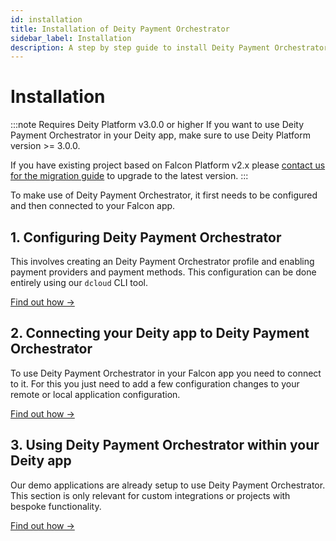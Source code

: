 ```yaml
---
id: installation
title: Installation of Deity Payment Orchestrator
sidebar_label: Installation
description: A step by step guide to install Deity Payment Orchestrator
---
```


# Installation

:::note Requires Deity Platform v3.0.0 or higher
If you want to use Deity Payment Orchestrator in your Deity app, make sure to use Deity Platform version >= 3.0.0.

If you have existing project based on Falcon Platform v2.x please [contact us for the migration guide](/docs/platform/support/contact) to upgrade to the latest version.
:::

To make use of Deity Payment Orchestrator, it first needs to be configured and then connected to your Falcon app.

## 1. Configuring Deity Payment Orchestrator 

This involves creating an Deity Payment Orchestrator profile and enabling payment providers and payment methods.
This configuration can be done entirely using our `dcloud` CLI tool.

[Find out how →](config)

## 2. Connecting your Deity app to Deity Payment Orchestrator

To use Deity Payment Orchestrator in your Falcon app you need to connect to it. For this you just need to add a few configuration changes to your remote or local application configuration.

[Find out how →](connect)

## 3. Using Deity Payment Orchestrator within your Deity app

Our demo applications are already setup to use Deity Payment Orchestrator. This section is only relevant for custom integrations or projects with bespoke functionality.

[Find out how →](../usage/overview)
